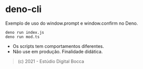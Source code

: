 # deno-cli

Exemplo de uso do window.prompt e window.confirm no Deno.

```curl
deno run index.js
deno run mod.ts
```

- Os scripts tem comportamentos diferentes.
- Não use em produção. Finalidade didática.

> (c) 2021 - Estúdio Digital Bocca
